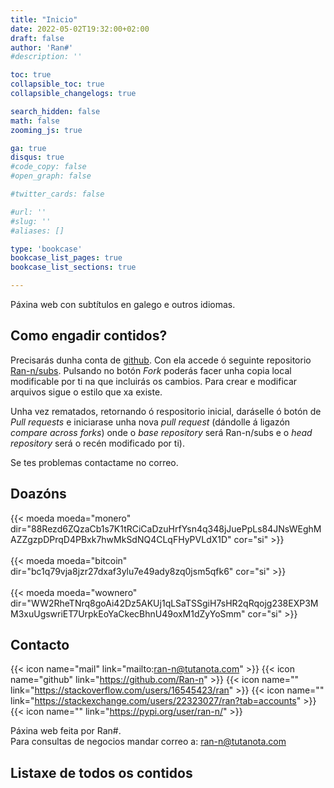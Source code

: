```yaml
---
title: "Inicio"
date: 2022-05-02T19:32:00+02:00
draft: false
author: 'Ran#'
#description: ''

toc: true
collapsible_toc: true
collapsible_changelogs: true

search_hidden: false
math: false
zooming_js: true

ga: true
disqus: true
#code_copy: false
#open_graph: false

#twitter_cards: false

#url: ''
#slug: ''
#aliases: []

type: 'bookcase'
bookcase_list_pages: true
bookcase_list_sections: true

---
```


Páxina web con subtítulos en galego e outros idiomas.

## Como engadir contidos?

Precisarás dunha conta de [github](https://github.com/).
Con ela accede ó seguinte repositorio [Ran-n/subs](https://github.com/Ran-n/subs).
Pulsando no botón *Fork* poderás facer unha copia local modificable por ti na que incluirás os cambios.
Para crear e modificar arquivos sigue o estilo que xa existe.

Unha vez rematados, retornando ó respositorio inicial, daráselle ó botón de *Pull requests* e iniciarase unha nova *pull request* (dándolle á ligazón *compare across forks*) onde o *base repository* será Ran-n/subs e o *head repository* será o recén modificado por ti).

Se tes problemas contactame no correo.

## Doazóns

{{< moeda moeda="monero" dir="88Rezd6ZQzaCb1s7K1tRCiCaDzuHrfYsn4q348jJuePpLs84JNsWEghMAZZgzpDPrqD4PBxk7hwMkSdNQ4CLqFHyPVLdX1D" cor="si" >}}
<br>
<br>
{{< moeda moeda="bitcoin" dir="bc1q79vja8jzr27dxaf3ylu7e49ady8zq0jsm5qfk6" cor="si" >}}
<br>
<br>
{{< moeda moeda="wownero" dir="WW2RheTNrq8goAi42Dz5AKUj1qLSaTSSgiH7sHR2qRqojg238EXP3MM3xuUgswriET7UrpkEoYaCkecBhnU49oxM1dZyYoSmm" cor="si" >}}

## Contacto

{{< icon name="mail" link="mailto:ran-n@tutanota.com" >}}
{{< icon name="github" link="https://github.com/Ran-n" >}}
{{< icon name="" link="https://stackoverflow.com/users/16545423/ran" >}}
{{< icon name="" link="https://stackexchange.com/users/22323027/ran?tab=accounts" >}}
{{< icon name="" link="https://pypi.org/user/ran-n/" >}}

<!--img height=150px title="Ran#" alt="Ran#" src="/autor/kanagawa2.png"-->

Páxina web feita por Ran#.\
Para consultas de negocios mandar correo a: ran-n@tutanota.com

## Listaxe de todos os contidos
